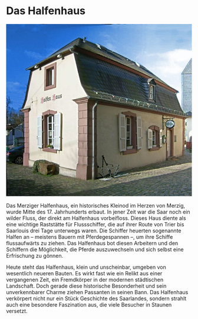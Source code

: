 # Das Halfenhaus

![Das Halfenhaus](media/halfenhaus.jpg)

Das Merziger Halfenhaus, ein historisches Kleinod im Herzen von Merzig, wurde Mitte des 17. Jahrhunderts erbaut. In jener Zeit war die Saar noch ein wilder Fluss, der direkt am Halfenhaus vorbeifloss. Dieses Haus diente als eine wichtige Raststätte für Flussschiffer, die auf ihrer Route von Trier bis Saarlouis drei Tage unterwegs waren. Die Schiffer heuerten sogenannte Halfen an – meistens Bauern mit Pferdegespannen –, um ihre Schiffe flussaufwärts zu ziehen. Das Halfenhaus bot diesen Arbeitern und den Schiffern die Möglichkeit, die Pferde auszuwechseln und sich selbst eine Erfrischung zu gönnen.

Heute steht das Halfenhaus, klein und unscheinbar, umgeben von wesentlich neueren Bauten. Es wirkt fast wie ein Relikt aus einer vergangenen Zeit, ein Fremdkörper in der modernen städtischen Landschaft. Doch gerade diese historische Besonderheit und sein unverkennbarer Charme ziehen Passanten in seinen Bann. Das Halfenhaus verkörpert nicht nur ein Stück Geschichte des Saarlandes, sondern strahlt auch eine besondere Faszination aus, die viele Besucher in Staunen versetzt.